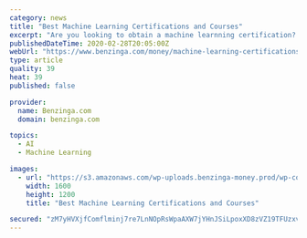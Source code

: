 ```yaml
---
category: news
title: "Best Machine Learning Certifications and Courses"
excerpt: "Are you looking to obtain a machine learnning certification? Udemy, edX and Coursera have great courses to get you well on your way to Machine Learning."
publishedDateTime: 2020-02-28T20:05:00Z
webUrl: "https://www.benzinga.com/money/machine-learning-certifications/"
type: article
quality: 39
heat: 39
published: false

provider:
  name: Benzinga.com
  domain: benzinga.com

topics:
  - AI
  - Machine Learning

images:
  - url: "https://s3.amazonaws.com/wp-uploads.benzinga-money.prod/wp-content/uploads/2020/02/07183458/w7zyugynprq.jpg"
    width: 1600
    height: 1200
    title: "Best Machine Learning Certifications and Courses"

secured: "zM7yHVXjfComflminj7re7LnNOpRsWpaAXW7jYHnJSiLpoxXD8zVZ19TFUzxvZ7LsGWXcD8/8nsc2DsXlgsIjm/3L2sdi29YAaBBF7Z3zt1/LhmAD32kdlktCre62IzE5BuAe7iB5xrGpSdG7Xg7+ZMvYD5qfdUb0LDVjYDjrWqfWgrI7WuD63eO/v+RdMz7vRC7GhPhegvpMCALH6TjjvnA/CsshC6oXzLdCMQarvoHoylCGGk3MSCSG+Ps4zZOzCSDLvhlpxm2WzvNHkkewYYIUYqSMcOU5wJGDjIPVAte15AZN+/Kl8s6LMIvC7jidZE6YXCXtIBYfrai7ZcvJRQR9sbt/NfkHTUsyApdL39A+AI856zeT8lla7L3tc74928bacSGKoV2k7tt2jvIZPi5qMK1/f3JuQC2oGTxiO//rM5lrrVuwUTiu20pfy9pYof4a763I21i2lQxbThKbWrZzjrwSjnhZcWbtg3gIg8=;vvp3XXWcGmUIHfs9dZ6thQ=="
---
```


